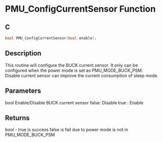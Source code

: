 # PMU_ConfigCurrentSensor Function

## C

```c
bool PMU_ConfigCurrentSensor(bool enable);
```

## Description

 This routine will configure the BUCK current sensor.
 It only can be configured when the power mode is set as PMU_MODE_BUCK_PSM.
 Disable current sensor can improve the current consumption of sleep mode.

## Parameters

 bool Enable/Disable BUCK current sensor  false: Disable  true : Enable  

## Returns

*bool* - true is success
 false is fail due to power mode is not in PMU_MODE_BUCK_PSM 
